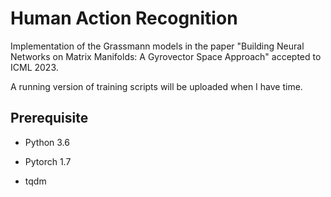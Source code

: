 # Human Action Recognition

Implementation of the Grassmann models in the paper "Building Neural Networks on Matrix Manifolds: A Gyrovector Space Approach" accepted to ICML 2023. 

A running version of training scripts will be uploaded when I have time.

## Prerequisite

* Python 3.6

* Pytorch 1.7

* tqdm
